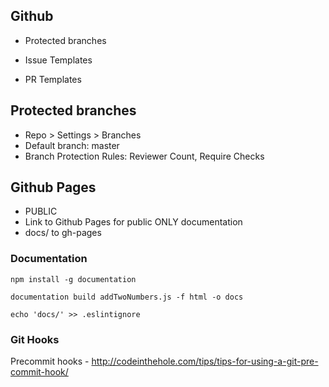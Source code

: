 ## Github
* Protected branches

* Issue Templates
* PR Templates

## Protected branches

* Repo > Settings > Branches
* Default branch: master
* Branch Protection Rules: Reviewer Count, Require Checks

## Github Pages
* PUBLIC
* Link to Github Pages for public ONLY documentation
* docs/ to gh-pages

### Documentation

`npm install -g documentation`

`documentation build addTwoNumbers.js -f html -o docs`

`echo 'docs/' >> .eslintignore`

### Git Hooks

Precommit hooks - http://codeinthehole.com/tips/tips-for-using-a-git-pre-commit-hook/
